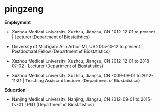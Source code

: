 # pingzeng


**Employment**
+ Xuzhou Medical University: Xuzhou, Jiangsu, CN
2012-12-01 to present | Lecturer (Department of Biostatistics) 

+ University of Michigan: Ann Arbor, MI, US
2015-10-12 to present | Postdoctoral Fellow (Department of Biostatistics) 

+ Xuzhou Medical University: Xuzhou, Jiangsu, CN
2012-12-01 to 2018-07-02 | Lecturer (Department of Biostatistics) 

+ Xuzhou Medical University: Xuzhou, Jiangsu, CN
2009-09-01 to 2012-11-31 | Teaching Assistant Lecturer (Department of Biostatistics)


**Education**
+ Nanjing Medical University: Nanjing, Jiangsu, CN
2012-09-01 to 2015-07-01 | PhD (Department of Biostatistics)

